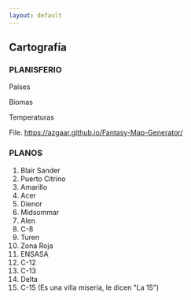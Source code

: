 ```yaml
---
layout: default
---
```


<h2>Cartografía</h2>

<h3>PLANISFERIO</h3>

Países

Biomas

Temperaturas

File. 
https://azgaar.github.io/Fantasy-Map-Generator/

<h3>PLANOS</h3>

1. Blair Sander
1. Puerto Citrino
1. Amarillo
1. Acer
1. Dienor
1. Midsommar
1. Alen
1. C-8
1. Turen
1. Zona Roja
1. ENSASA
1. C-12
1. C-13
1. Delta
1. C-15 (Es una villa miseria,
le dicen "La 15")
